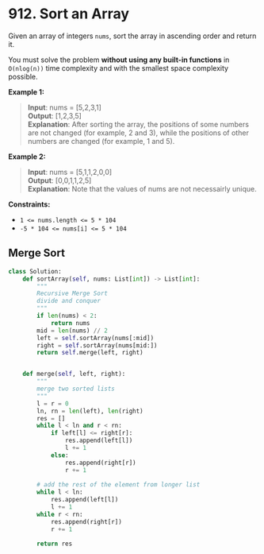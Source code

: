 # 912. Sort an Array


Given an array of integers `nums`, sort the array in ascending order and return it.

You must solve the problem **without using any built-in functions** in `O(nlog(n))` time complexity and with the smallest space complexity possible.

 

**Example 1:**

>**Input**: nums = [5,2,3,1]  
**Output**: [1,2,3,5]  
**Explanation**: After sorting the array, the positions of some numbers are not changed (for example, 2 and 3), while the positions of other numbers are changed (for example, 1 and 5).


**Example 2:**

>**Input**: nums = [5,1,1,2,0,0]  
**Output**: [0,0,1,1,2,5]  
**Explanation**: Note that the values of nums are not necessairly unique.
 

**Constraints:**

* `1 <= nums.length <= 5 * 104`
* `-5 * 104 <= nums[i] <= 5 * 104`


## Merge Sort

```python
class Solution:
    def sortArray(self, nums: List[int]) -> List[int]:
        """
        Recursive Merge Sort
        divide and conquer
        """
        if len(nums) < 2:
            return nums
        mid = len(nums) // 2
        left = self.sortArray(nums[:mid])
        right = self.sortArray(nums[mid:])
        return self.merge(left, right)


    def merge(self, left, right):
        """
        merge two sorted lists
        """
        l = r = 0
        ln, rn = len(left), len(right)
        res = []
        while l < ln and r < rn:
            if left[l] <= right[r]:
                res.append(left[l])
                l += 1
            else:
                res.append(right[r])
                r += 1
        
        # add the rest of the element from longer list
        while l < ln:
            res.append(left[l])
            l += 1
        while r < rn:
            res.append(right[r])
            r += 1
        
        return res
```
